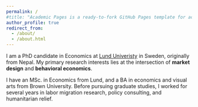 ```yaml
---
permalink: /
#title: "Academic Pages is a ready-to-fork GitHub Pages template for academic personal websites"
author_profile: true
redirect_from: 
  - /about/
  - /about.html
---
```

I am a PhD candidate in Economics at [Lund Univeristy](https://portal.research.lu.se/en/persons/prakriti-thami) in Sweden, originally from Nepal. My primary research interests lies at the intersection of **market design** and **behavioral economics**. 

I have an MSc. in Economics from Lund, and a BA in economics and visual arts from Brown University. Before pursuing graduate studies, I worked for several years in labor migration research, policy consulting, and humanitarian relief.



